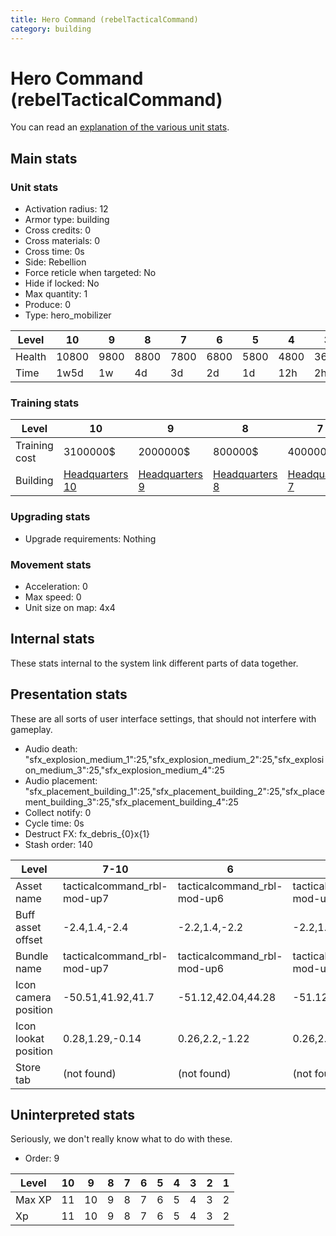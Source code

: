 ```yaml
---
title: Hero Command (rebelTacticalCommand)
category: building
---
```


# Hero Command (rebelTacticalCommand)

You can read an [explanation  of the various unit stats](unitexplained.md).

## Main stats

### Unit stats

  * Activation radius: 12
  * Armor type: building
  * Cross credits: 0
  * Cross materials: 0
  * Cross time: 0s
  * Side: Rebellion
  * Force reticle when targeted: No
  * Hide if locked: No
  * Max quantity: 1
  * Produce: 0
  * Type: hero_mobilizer

|Level |10   |9   |8   |7   |6   |5   |4   |3   |2   |1   |
|------|-----|----|----|----|----|----|----|----|----|----|
|Health|10800|9800|8800|7800|6800|5800|4800|3600|3000|2000|
|Time  |1w5d |1w  |4d  |3d  |2d  |1d  |12h |2h  |30m |15m |


### Training stats

|Level        |10                             |9                             |8                             |7                             |6                             |5                             |4                             |3                             |2                             |1                             |
|-------------|-------------------------------|------------------------------|------------------------------|------------------------------|------------------------------|------------------------------|------------------------------|------------------------------|------------------------------|------------------------------|
|Training cost|3100000$                       |2000000$                      |800000$                       |400000$                       |275000$                       |75000$                        |30000$                        |10000$                        |5000$                         |1500$                         |
|Building     |[Headquarters 10](rebelHQ.html)|[Headquarters 9](rebelHQ.html)|[Headquarters 8](rebelHQ.html)|[Headquarters 7](rebelHQ.html)|[Headquarters 6](rebelHQ.html)|[Headquarters 5](rebelHQ.html)|[Headquarters 4](rebelHQ.html)|[Headquarters 3](rebelHQ.html)|[Headquarters 2](rebelHQ.html)|[Headquarters 2](rebelHQ.html)|


### Upgrading stats

  * Upgrade requirements: Nothing

### Movement stats

  * Acceleration: 0
  * Max speed: 0
  * Unit size on map: 4x4

## Internal stats

These stats internal to the system link different parts of data together.


## Presentation stats

These are all sorts of user interface settings, that should not interfere with gameplay.

  * Audio death: "sfx_explosion_medium_1":25,"sfx_explosion_medium_2":25,"sfx_explosion_medium_3":25,"sfx_explosion_medium_4":25
  * Audio placement: "sfx_placement_building_1":25,"sfx_placement_building_2":25,"sfx_placement_building_3":25,"sfx_placement_building_4":25
  * Collect notify: 0
  * Cycle time: 0s
  * Destruct FX: fx_debris_{0}x{1}
  * Stash order: 140

|Level               |7-10                       |6                          |5                          |4                          |3                          |2                          |1                          |
|--------------------|---------------------------|---------------------------|---------------------------|---------------------------|---------------------------|---------------------------|---------------------------|
|Asset name          |tacticalcommand_rbl-mod-up7|tacticalcommand_rbl-mod-up6|tacticalcommand_rbl-mod-up5|tacticalcommand_rbl-mod-up4|tacticalcommand_rbl-mod-up3|tacticalcommand_rbl-mod-up2|tacticalcommand_rbl-mod-up1|
|Buff asset offset   |-2.4,1.4,-2.4              |-2.2,1.4,-2.2              |-2.2,1.4,-2.2              |-2.2,1.4,-2.2              |-2.2,1.4,-2.2              |-1.2,0.6,-1                |-1.2,0.6,-1                |
|Bundle name         |tacticalcommand_rbl-mod-up7|tacticalcommand_rbl-mod-up6|tacticalcommand_rbl-mod-up5|tacticalcommand_rbl-mod-up4|tacticalcommand_rbl-mod-up3|tacticalcommand_rbl-mod-up2|tacticalcommand_rbl-mod-up1|
|Icon camera position|-50.51,41.92,41.7          |-51.12,42.04,44.28         |-51.12,42.04,44.28         |-51.12,42.04,44.28         |-51.12,42.04,44.28         |-51.12,42.04,44.28         |-51.12,42.04,44.28         |
|Icon lookat position|0.28,1.29,-0.14            |0.26,2.2,-1.22             |0.26,2.2,-1.22             |0.26,2.2,-1.22             |0.26,2.2,-1.22             |0.26,2.2,-1.22             |0.26,2.2,-1.22             |
|Store tab           |(not found)                |(not found)                |(not found)                |(not found)                |(not found)                |(not found)                |army                       |


## Uninterpreted stats

Seriously, we don't really know what to do with these.

  * Order: 9

|Level |10|9 |8|7|6|5|4|3|2|1|
|------|--|--|-|-|-|-|-|-|-|-|
|Max XP|11|10|9|8|7|6|5|4|3|2|
|Xp    |11|10|9|8|7|6|5|4|3|2|


